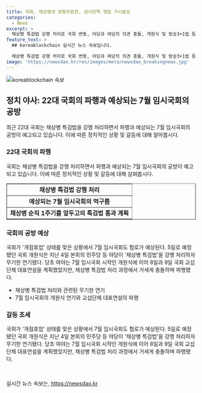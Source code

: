 ```yaml
---
title: 국회, 채상병과 방통위원장, 검사탄핵 쟁점 가시밭길
categories:
  - News
excerpt: >
  채상병 특검법 강행 처리로 국회 변동, 야당과 여당의 의견 충돌, 개원식 및 방송3+1법 등 주요 법안 처리가 지연될 전망. 국민의힘 의원들은 특검법 강행 처리를 강력히 반발하며 대통령의 개의 요구를 건의. 민주당은 재표결을 통해 특검법을 통과시키기로 계획하고, 방송 3+1법 등 주요 법안을 추진할 예정. 방송통신위원회장 후보자에 대한 고강도 인사청문회 준비와 검사들에 대한 탄핵소추 조사로 갈등이 예상되고 있음. 클릭 유도를 위해 정부와 여당 간의 갈등과 국회의 중요한 법안 처리가 중심인 요약문을 작성함.
feature_text: >
  ## koreablockchain 실시간 뉴스 속보입니다.

  채상병 특검법 강행 처리로 국회 변동, 야당과 여당의 의견 충돌, 개원식 및 방송3+1법 등 주요 법안 처리가 지연될 전망. 국민의힘 의원들은 특검법 강행 처리를 강력히 반발하며 대통령의 개의 요구를 건의. 민주당은 재표결을 통해 특검법을 통과시키기로 계획하고, 방송 3+1법 등 주요 법안을 추진할 예정. 방송통신위원회장 후보자에 대한 고강도 인사청문회 준비와 검사들에 대한 탄핵소추 조사로 갈등이 예상되고 있음. 클릭 유도를 위해 정부와 여당 간의 갈등과 국회의 중요한 법안 처리가 중심인 요약문을 작성함.
image: 'https://newsdao.kr/res/images/meta/newsdao_breakingnews.jpg'
---
```


<p><img src="https://newsdao.kr/res/images/meta/newsdao_breakingnews.jpg" alt="koreablockchain 속보" /></p>

<h2 data-ke-size="size26">정치 야사: 22대 국회의 파행과 예상되는 7월 임시국회의 공방</h2>

<p data-ke-size="size16">최근 22대 국회는 채상병 특검법을 강행 처리하면서 파행과 예상되는 7월 임시국회의 공방이 예고되고 있습니다. 이에 따른 정치적인 상황 및 갈등에 대해 알아봅시다.</p>

<h3>22대 국회의 파행</h3>

<p data-ke-size="size16">국회는 채상병 특검법을 강행 처리하면서 파행과 예상되는 7월 임시국회의 공방이 예고되고 있습니다. 이에 따른 정치적인 상황 및 갈등에 대해 살펴봅시다.</p>

<table border="1" cellspacing="0" cellpadding="0" style="width: 100%;">
    <tbody>
        <tr>
            <td style="text-align: center; height: 17px;"><b>채상병 특검법 강행 처리</b></td>
        </tr>
        <tr>
            <td style="text-align: center; height: 17px;"><b>예상되는 7월 임시국회의 먹구름</b></td>
        </tr>
        <tr>
            <td style="text-align: center; height: 17px;"><b>채상병 순직 1주기를 앞두고의 특검법 통과 계획</b></td>
        </tr>
    </tbody>
</table>

<h3>국회의 공방 예상</h3>

<p data-ke-size="size16">국회가 '개점휴업' 상태를 맞은 상황에서 7월 임시국회도 험로가 예상된다. 5일로 예정됐던 국회 개원식은 지난 4일 본회의 민주당 등 야당이 '채상병 특검법'을 강행 처리하자 무기한 연기됐다. 당초 여야는 7월 임시국회 시작인 개원식에 이어 8일과 9일 국회 교섭단체 대표연설을 계획했었지만, 채상병 특검법 처리 과정에서 거세게 충돌하며 파행됐다.</p>

<ul>
    <li>채상병 특검법 처리와 관련된 무기한 연기</li>
    <li>7월 임시국회의 개원식 연기와 교섭단체 대표연설의 파행</li>
</ul>

<h3>갈등 조세</h3>

<p data-ke-size="size16">국회가 '개점휴업' 상태를 맞은 상황에서 7월 임시국회도 험로가 예상된다. 5일로 예정됐던 국회 개원식은 지난 4일 본회의 민주당 등 야당이 '채상병 특검법'을 강행 처리하자 무기한 연기됐다. 당초 여야는 7월 임시국회 시작인 개원식에 이어 8일과 9일 국회 교섭단체 대표연설을 계획했었지만, 채상병 특검법 처리 과정에서 거세게 충돌하며 파행됐다.</p>

<p data-ke-size="size16">&nbsp;</p>
실시간 뉴스 속보는, <a href="https://newsdao.kr" rel="dofollow">https://newsdao.kr</a>


